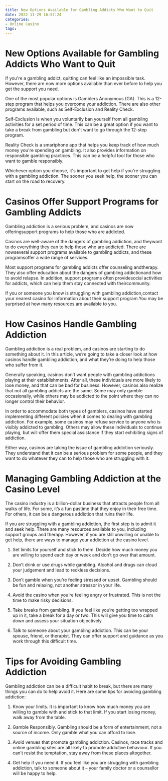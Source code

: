 ```yaml
---
title: New Options Available for Gambling Addicts Who Want to Quit
date: 2022-11-29 16:57:24
categories:
- Online Casino
tags:
---
```



#  New Options Available for Gambling Addicts Who Want to Quit

If you're a gambling addict, quitting can feel like an impossible task. However, there are now more options available than ever before to help you get the support you need.

One of the most popular options is Gamblers Anonymous (GA). This is a 12-step program that helps you overcome your addiction. There are also other programs available, such as Self-Exclusion and Reality Check.

Self-Exclusion is when you voluntarily ban yourself from all gambling activities for a set period of time. This can be a great option if you want to take a break from gambling but don't want to go through the 12-step program.

Reality Check is a smartphone app that helps you keep track of how much money you're spending on gambling. It also provides information on responsible gambling practices. This can be a helpful tool for those who want to gamble responsibly.

Whichever option you choose, it's important to get help if you're struggling with a gambling addiction. The sooner you seek help, the sooner you can start on the road to recovery.

#  Casinos Offer Support Programs for Gambling Addicts

Gambling addiction is a serious problem, and casinos are now offeringsupport programs to help those who are addicted.

Casinos are well-aware of the dangers of gambling addiction, and theywant to do everything they can to help those who are addicted. There are nowseveral support programs available to gambling addicts, and these programsoffer a wide range of services.

Most support programs for gambling addicts offer counseling andtherapy. They also offer education about the dangers of gambling addictionand how to avoid relapse. In addition, support programs often providesocial activities for addicts, which can help them stay connected with theircommunity.

If you or someone you know is struggling with gambling addiction,contact your nearest casino for information about their support program.You may be surprised at how many resources are available to you.

#  How Casinos Handle Gambling Addiction

Gambling addiction is a real problem, and casinos are starting to do something about it. In this article, we’re going to take a closer look at how casinos handle gambling addiction, and what they’re doing to help those who suffer from it.

Generally speaking, casinos don’t want people with gambling addictions playing at their establishments. After all, these individuals are more likely to lose money, and that can be bad for business. However, casinos also realize that not all gambling addicts are the same. Some may only gamble occasionally, while others may be addicted to the point where they can no longer control their behavior.

In order to accommodate both types of gamblers, casinos have started implementing different policies when it comes to dealing with gambling addiction. For example, some casinos may refuse service to anyone who is visibly addicted to gambling. Others may allow these individuals to continue playing, but will offer them special assistance if they start exhibiting signs of addiction.

Either way, casinos are taking the issue of gambling addiction seriously. They understand that it can be a serious problem for some people, and they want to do whatever they can to help those who are struggling with it.

#  Managing Gambling Addiction at the Casino Level

The casino industry is a billion-dollar business that attracts people from all walks of life. For some, it’s a fun pastime that they enjoy in their free time. For others, it can be a dangerous addiction that ruins their life.

If you are struggling with a gambling addiction, the first step is to admit it and seek help. There are many resources available to you, including support groups and therapy. However, if you are still unwilling or unable to get help, there are ways to manage your addiction at the casino level.

1) Set limits for yourself and stick to them. Decide how much money you are willing to spend each day or week and don’t go over that amount.

2) Don’t drink or use drugs while gambling. Alcohol and drugs can cloud your judgement and lead to reckless decisions.

3) Don’t gamble when you’re feeling stressed or upset. Gambling should be fun and relaxing, not another stressor in your life.

4) Avoid the casino when you’re feeling angry or frustrated. This is not the time to make risky decisions.

5) Take breaks from gambling. If you feel like you’re getting too wrapped up in it, take a break for a day or two. This will give you time to calm down and assess your situation objectively.

6) Talk to someone about your gambling addiction. This can be your spouse, friend, or therapist. They can offer support and guidance as you work through this difficult time.

#  Tips for Avoiding Gambling Addiction

Gambling addiction can be a difficult habit to break, but there are many things you can do to help avoid it. Here are some tips for avoiding gambling addiction:

1. Know your limits. It is important to know how much money you are willing to gamble with and stick to that limit. If you start losing money, walk away from the table.

2. Gamble Responsibly. Gambling should be a form of entertainment, not a source of income. Only gamble what you can afford to lose.

3. Avoid venues that promote gambling addiction. Casinos, race tracks and online gambling sites are all likely to promote addictive behaviour. If you can’t resist the temptation, stay away from these places altogether.

4. Get help if you need it. If you feel like you are struggling with gambling addiction, talk to someone about it – your family doctor or a counsellor will be happy to help.